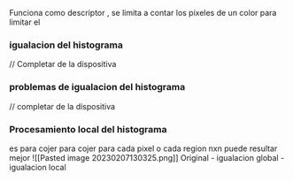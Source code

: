 Funciona como descriptor , se limita a contar los pixeles de un color para limitar el 


### igualacion del histograma

// Completar de la dispositiva


### problemas de igualacion del histograma 
// completar de la dispositiva

### Procesamiento local del histograma 
es para cojer para cojer para cada pixel o cada region nxn puede resultar mejor ![[Pasted image 20230207130325.png]]
Original - igualacion global - igualacion local 

